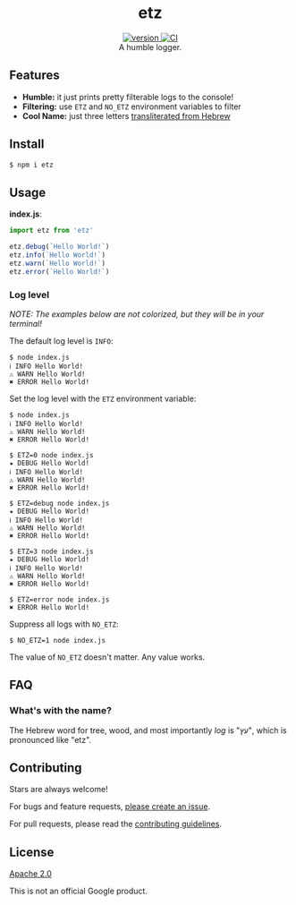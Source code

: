 <h1 align="center">
  etz
</h1>

<div align="center">
  <a href="https://npmjs.org/package/etz">
    <img src="https://badgen.now.sh/npm/v/etz" alt="version" />
  </a>
  <a href="https://github.com/TomerAberbach/etz/actions">
    <img src="https://github.com/TomerAberbach/etz/workflows/CI/badge.svg" alt="CI" />
  </a>
</div>

<div align="center">
  A humble logger.
</div>

## Features

- **Humble:** it just prints pretty filterable logs to the console!
- **Filtering:** use `ETZ` and `NO_ETZ` environment variables to filter
- **Cool Name:** just three letters [transliterated from Hebrew](#faq)

## Install

```sh
$ npm i etz
```

## Usage

**index.js**:

```js
import etz from 'etz'

etz.debug(`Hello World!`)
etz.info(`Hello World!`)
etz.warn(`Hello World!`)
etz.error(`Hello World!`)
```

### Log level

_NOTE: The examples below are not colorized, but they will be in your terminal!_

The default log level is `INFO`:

```shell
$ node index.js
ℹ INFO Hello World!
⚠ WARN Hello World!
✖ ERROR Hello World!
```

Set the log level with the `ETZ` environment variable:

```shell
$ node index.js
ℹ INFO Hello World!
⚠ WARN Hello World!
✖ ERROR Hello World!

$ ETZ=0 node index.js
★ DEBUG Hello World!
ℹ INFO Hello World!
⚠ WARN Hello World!
✖ ERROR Hello World!

$ ETZ=debug node index.js
★ DEBUG Hello World!
ℹ INFO Hello World!
⚠ WARN Hello World!
✖ ERROR Hello World!

$ ETZ=3 node index.js
★ DEBUG Hello World!
ℹ INFO Hello World!
⚠ WARN Hello World!
✖ ERROR Hello World!

$ ETZ=error node index.js
✖ ERROR Hello World!
```

Suppress all logs with `NO_ETZ`:

```shell
$ NO_ETZ=1 node index.js
```

The value of `NO_ETZ` doesn't matter. Any value works.

## FAQ

### What's with the name?

The Hebrew word for tree, wood, and most importantly _log_ is "עץ", which is
pronounced like "etz".

## Contributing

Stars are always welcome!

For bugs and feature requests,
[please create an issue](https://github.com/TomerAberbach/etz/issues/new).

For pull requests, please read the
[contributing guidelines](https://github.com/TomerAberbach/etz/blob/master/contributing.md).

## License

[Apache 2.0](https://github.com/TomerAberbach/etz/blob/master/license)

This is not an official Google product.
